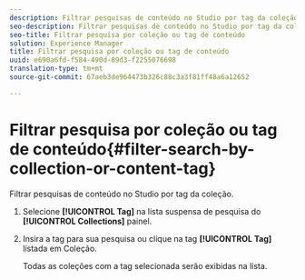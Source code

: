```yaml
---
description: Filtrar pesquisas de conteúdo no Studio por tag da coleção.
seo-description: Filtrar pesquisas de conteúdo no Studio por tag da coleção.
seo-title: Filtrar pesquisa por coleção ou tag de conteúdo
solution: Experience Manager
title: Filtrar pesquisa por coleção ou tag de conteúdo
uuid: e690a6fd-f584-490d-89d3-f2255076698
translation-type: tm+mt
source-git-commit: 67aeb3de964473b326c88c3a3f81ff48a6a12652

---
```



# Filtrar pesquisa por coleção ou tag de conteúdo{#filter-search-by-collection-or-content-tag}

Filtrar pesquisas de conteúdo no Studio por tag da coleção.

1. Selecione **[!UICONTROL Tag]** na lista suspensa de pesquisa do **[!UICONTROL Collections]** painel.
1. Insira a tag para sua pesquisa ou clique na tag **[!UICONTROL Tag]** listada em Coleção.

   Todas as coleções com a tag selecionada serão exibidas na lista.